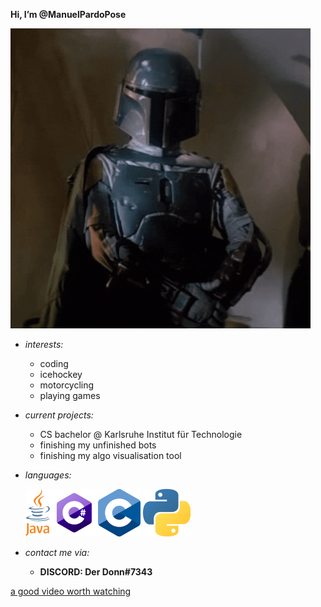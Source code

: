 **Hi, I’m @ManuelPardoPose**

![JangoGif](jango.gif)

- *interests:* 
  - coding
  - icehockey
  - motorcycling
  - playing games
  

- *current projects:*
  - CS bachelor @ Karlsruhe Institut für Technologie
  - finishing my unfinished bots
  - finishing my algo visualisation tool


- *languages:*
  
  ![Java](java_logo.png)![C#](c_sharp_logo.png)![C](c_logo.png) ![Python](python_logo.png)


- *contact me via:*
  - **DISCORD: Der Donn#7343**


[a good video worth watching](https://youtu.be/-g03jC71GBw)